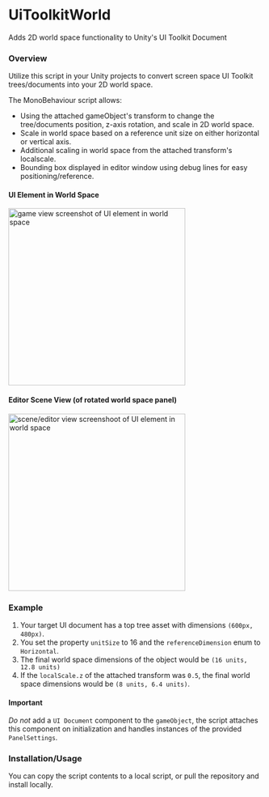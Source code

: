 # UiToolkitWorld
Adds 2D world space functionality to Unity's UI Toolkit Document

### Overview
Utilize this script in your Unity projects to convert screen space UI Toolkit trees/documents into your 2D world space.


The MonoBehaviour script allows:
- Using the attached gameObject's transform to change the tree/documents position, z-axis rotation, and scale in 2D world space.
- Scale in world space based on a reference unit size on either horizontal or vertical axis.
- Additional scaling in world space from the attached transform's localscale.
- Bounding box displayed in editor window using debug lines for easy positioning/reference.

#### UI Element in World Space
<img src="https://github.com/BAPCon/UiToolkitWorld/assets/79327706/f7ecebd2-11ee-4282-aa2b-c1fd7118c359" width="350" height="" alt="game view screenshot of UI element in world space">

#### Editor Scene View (of rotated world space panel)
<img src="https://github.com/BAPCon/UiToolkitWorld/assets/79327706/e9bac69d-25a4-4d56-8fe8-ecc9e3b70e23" width="350" alt="scene/editor view screenshoot of UI element in world space">

### Example
1. Your target UI document has a top tree asset with dimensions `(600px, 480px)`.
2. You set the property `unitSize` to 16 and the `referenceDimension` enum to `Horizontal`.
3. The final world space dimensions of the object would be `(16 units, 12.8 units)`
4. If the `localScale.z` of the attached transform was `0.5`, the final world space dimensions would be `(8 units, 6.4 units)`.

#### Important
*Do not* add a `UI Document` component to the `gameObject`, the script attaches this component on initialization and handles instances of the provided `PanelSettings`.


### Installation/Usage
You can copy the script contents to a local script, or pull the repository and install locally.


